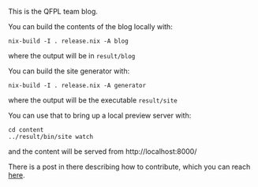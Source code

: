 This is the QFPL team blog.

You can build the contents of the blog locally with:
```
nix-build -I . release.nix -A blog
```
where the output will be in `result/blog`

You can build the site generator with:
```
nix-build -I . release.nix -A generator
```
where the output will be the executable  `result/site`

You can use that to bring up a local preview server with:
```
cd content
../result/bin/site watch
```
and the content will be served from http://localhost:8000/

There is a post in there describing how to contribute, which you can reach [here](https://github.com/qfpl/blog/blob/master/content/posts/writing-for-the-fp-blog.md).
